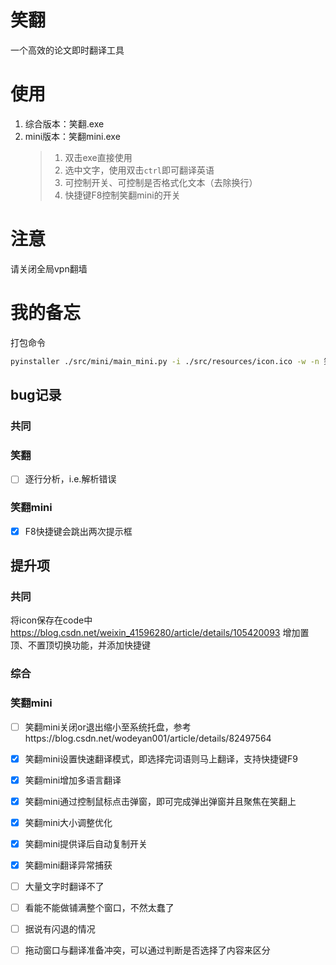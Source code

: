 # 笑翻
一个高效的论文即时翻译工具

# 使用
1. 综合版本：笑翻.exe
2. mini版本：笑翻mini.exe 
   > 1. 双击exe直接使用
   > 2. 选中文字，使用双击`ctrl`即可翻译英语
   > 3. 可控制开关、可控制是否格式化文本（去除换行）
   > 4. 快捷键F8控制笑翻mini的开关

# 注意
请关闭全局vpn翻墙

# 我的备忘
打包命令
```bash
pyinstaller ./src/mini/main_mini.py -i ./src/resources/icon.ico -w -n 笑翻 -F
```
## bug记录
### 共同
### 笑翻
-[ ] 逐行分析，i.e.解析错误
### 笑翻mini
-[x] F8快捷键会跳出两次提示框

## 提升项
### 共同
将icon保存在code中 https://blog.csdn.net/weixin_41596280/article/details/105420093
增加置顶、不置顶切换功能，并添加快捷键
### 综合

### 笑翻mini
-[ ] 笑翻mini关闭or退出缩小至系统托盘，参考https://blog.csdn.net/wodeyan001/article/details/82497564
-[x] 笑翻mini设置快速翻译模式，即选择完词语则马上翻译，支持快捷键F9
-[x] 笑翻mini增加多语言翻译
-[x] 笑翻mini通过控制鼠标点击弹窗，即可完成弹出弹窗并且聚焦在笑翻上
-[x] 笑翻mini大小调整优化
-[x] 笑翻mini提供译后自动复制开关
-[x] 笑翻mini翻译异常捕获
-[ ] 大量文字时翻译不了
-[ ] 看能不能做铺满整个窗口，不然太蠢了
-[ ] 据说有闪退的情况
-[ ] 拖动窗口与翻译准备冲突，可以通过判断是否选择了内容来区分

